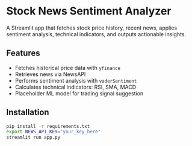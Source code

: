 # Stock News Sentiment Analyzer

A Streamlit app that fetches stock price history, recent news, applies sentiment analysis, technical indicators, and outputs actionable insights.

## Features

- Fetches historical price data with `yfinance`
- Retrieves news via NewsAPI
- Performs sentiment analysis with `vaderSentiment`
- Calculates technical indicators: RSI, SMA, MACD
- Placeholder ML model for trading signal suggestion

## Installation

```bash
pip install -r requirements.txt
export NEWS_API_KEY="your_key_here"
streamlit run app.py
